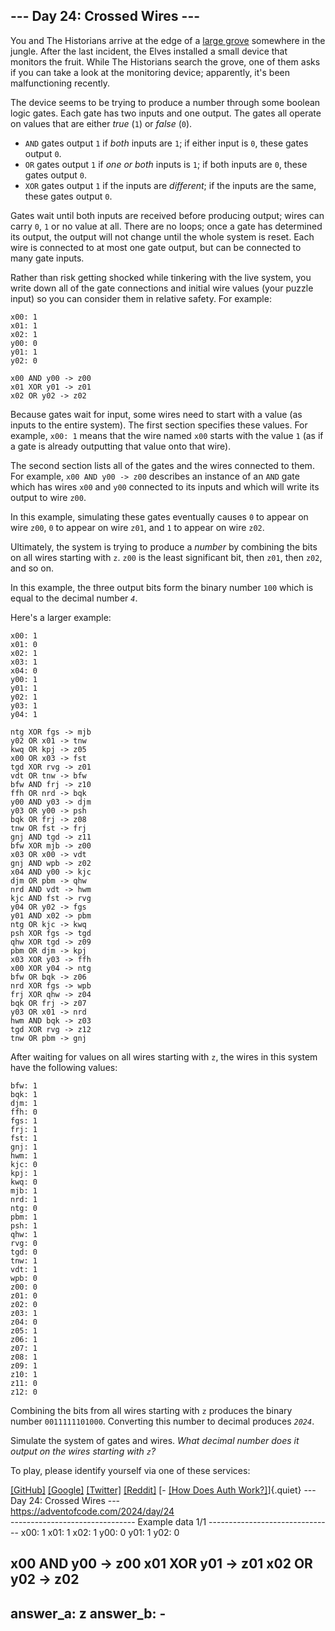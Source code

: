 ## \-\-- Day 24: Crossed Wires \-\--

You and The Historians arrive at the edge of a [large
grove](/2022/day/23) somewhere in the jungle. After the last incident,
the Elves installed a small device that monitors the fruit. While The
Historians search the grove, one of them asks if you can take a look at
the monitoring device; apparently, it\'s been malfunctioning recently.

The device seems to be trying to produce a number through some boolean
logic gates. Each gate has two inputs and one output. The gates all
operate on values that are either *true* (`1`) or *false* (`0`).

-   `AND` gates output `1` if *both* inputs are `1`; if either input is
    `0`, these gates output `0`.
-   `OR` gates output `1` if *one or both* inputs is `1`; if both inputs
    are `0`, these gates output `0`.
-   `XOR` gates output `1` if the inputs are *different*; if the inputs
    are the same, these gates output `0`.

Gates wait until both inputs are received before producing output; wires
can carry `0`, `1` or no value at all. There are no loops; once a gate
has determined its output, the output will not change until the whole
system is reset. Each wire is connected to at most one gate output, but
can be connected to many gate inputs.

Rather than risk getting shocked while tinkering with the live system,
you write down all of the gate connections and initial wire values (your
puzzle input) so you can consider them in relative safety. For example:

    x00: 1
    x01: 1
    x02: 1
    y00: 0
    y01: 1
    y02: 0

    x00 AND y00 -> z00
    x01 XOR y01 -> z01
    x02 OR y02 -> z02

Because gates wait for input, some wires need to start with a value (as
inputs to the entire system). The first section specifies these values.
For example, `x00: 1` means that the wire named `x00` starts with the
value `1` (as if a gate is already outputting that value onto that
wire).

The second section lists all of the gates and the wires connected to
them. For example, `x00 AND y00 -> z00` describes an instance of an
`AND` gate which has wires `x00` and `y00` connected to its inputs and
which will write its output to wire `z00`.

In this example, simulating these gates eventually causes `0` to appear
on wire `z00`, `0` to appear on wire `z01`, and `1` to appear on wire
`z02`.

Ultimately, the system is trying to produce a *number* by combining the
bits on all wires starting with `z`. `z00` is the least significant bit,
then `z01`, then `z02`, and so on.

In this example, the three output bits form the binary number `100`
which is equal to the decimal number *`4`*.

Here\'s a larger example:

    x00: 1
    x01: 0
    x02: 1
    x03: 1
    x04: 0
    y00: 1
    y01: 1
    y02: 1
    y03: 1
    y04: 1

    ntg XOR fgs -> mjb
    y02 OR x01 -> tnw
    kwq OR kpj -> z05
    x00 OR x03 -> fst
    tgd XOR rvg -> z01
    vdt OR tnw -> bfw
    bfw AND frj -> z10
    ffh OR nrd -> bqk
    y00 AND y03 -> djm
    y03 OR y00 -> psh
    bqk OR frj -> z08
    tnw OR fst -> frj
    gnj AND tgd -> z11
    bfw XOR mjb -> z00
    x03 OR x00 -> vdt
    gnj AND wpb -> z02
    x04 AND y00 -> kjc
    djm OR pbm -> qhw
    nrd AND vdt -> hwm
    kjc AND fst -> rvg
    y04 OR y02 -> fgs
    y01 AND x02 -> pbm
    ntg OR kjc -> kwq
    psh XOR fgs -> tgd
    qhw XOR tgd -> z09
    pbm OR djm -> kpj
    x03 XOR y03 -> ffh
    x00 XOR y04 -> ntg
    bfw OR bqk -> z06
    nrd XOR fgs -> wpb
    frj XOR qhw -> z04
    bqk OR frj -> z07
    y03 OR x01 -> nrd
    hwm AND bqk -> z03
    tgd XOR rvg -> z12
    tnw OR pbm -> gnj

After waiting for values on all wires starting with `z`, the wires in
this system have the following values:

    bfw: 1
    bqk: 1
    djm: 1
    ffh: 0
    fgs: 1
    frj: 1
    fst: 1
    gnj: 1
    hwm: 1
    kjc: 0
    kpj: 1
    kwq: 0
    mjb: 1
    nrd: 1
    ntg: 0
    pbm: 1
    psh: 1
    qhw: 1
    rvg: 0
    tgd: 0
    tnw: 1
    vdt: 1
    wpb: 0
    z00: 0
    z01: 0
    z02: 0
    z03: 1
    z04: 0
    z05: 1
    z06: 1
    z07: 1
    z08: 1
    z09: 1
    z10: 1
    z11: 0
    z12: 0

Combining the bits from all wires starting with `z` produces the binary
number `0011111101000`. Converting this number to decimal produces
*`2024`*.

Simulate the system of gates and wires. *What decimal number does it
output on the wires starting with `z`?*

To play, please identify yourself via one of these services:

[\[GitHub\]](/auth/github) [\[Google\]](/auth/google)
[\[Twitter\]](/auth/twitter) [\[Reddit\]](/auth/reddit) [- [\[How Does
Auth Work?\]](/about#faq_auth)]{.quiet}
                         --- Day 24: Crossed Wires ---                          
                      https://adventofcode.com/2024/day/24                      
------------------------------- Example data 1/1 -------------------------------
x00: 1
x01: 1
x02: 1
y00: 0
y01: 1
y02: 0

x00 AND y00 -> z00
x01 XOR y01 -> z01
x02 OR y02 -> z02
--------------------------------------------------------------------------------
answer_a: z
answer_b: -
--------------------------------------------------------------------------------


